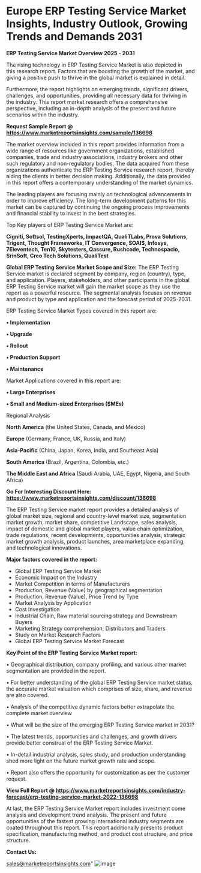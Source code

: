 # Europe ERP Testing Service Market Insights, Industry Outlook, Growing Trends and Demands 2031

<Strong> ERP Testing Service Market Overview 2025 - 2031</strong>

The rising technology in ERP Testing Service Market is also depicted in this research report. Factors that are boosting the growth of the market, and giving a positive push to thrive in the global market is explained in detail.

Furthermore, the report highlights on emerging trends, significant drivers, challenges, and opportunities, providing all necessary data for thriving in the industry. This report market research offers a comprehensive perspective, including an in-depth analysis of the present and future scenarios within the industry.

<strong>Request Sample Report @ <a href=https://www.marketreportsinsights.com/sample/136698>https://www.marketreportsinsights.com/sample/136698</a></strong>

The market overview included in this report provides information from a wide range of resources like government organizations, established companies, trade and industry associations, industry brokers and other such regulatory and non-regulatory bodies. The data acquired from these organizations authenticate the ERP Testing Service research report, thereby aiding the clients in better decision making. Additionally, the data provided in this report offers a contemporary understanding of the market dynamics.

The leading players are focusing mainly on technological advancements in order to improve efficiency. The long-term development patterns for this market can be captured by continuing the ongoing process improvements and financial stability to invest in the best strategies.

Top Key players of ERP Testing Service Market are:

<strong>Cigniti, Softsol, TestingXperts, ImpactQA, QualiTLabs, Prova Solutions, Trigent, Thought Frameworks, IT Convergence, SOAIS, Infosys, 7Eleventech, Ten10, Skytesters, Qassure, Rushcode, Technospacio, SrinSoft, Creo Tech Solutions, QualiTest</strong>

<strong><b>Global ERP Testing Service Market Scope and Size:</b></strong>
The ERP Testing Service market is declared segment by company, region (country), type, and application. Players, stakeholders, and other participants in the global ERP Testing Service market will gain the market scope as they use the report as a powerful resource. The segmental analysis focuses on revenue and product by type and application and the forecast period of 2025-2031.

ERP Testing Service Market Types covered in this report are:

<strong>• Implementation

• Upgrade

• Rollout

• Production Support

• Maintenance</strong>

Market Applications covered in this report are:

<strong>• Large Enterprises

• Small and Medium-sized Enterprises (SMEs)</strong> 

Regional Analysis

<strong>North America</strong> (the United States, Canada, and Mexico)

<strong>Europe</strong> (Germany, France, UK, Russia, and Italy)

<strong>Asia-Pacific</strong> (China, Japan, Korea, India, and Southeast Asia)

<strong>South America</strong> (Brazil, Argentina, Colombia, etc.)

<strong>The Middle East and Africa</strong> (Saudi Arabia, UAE, Egypt, Nigeria, and South Africa)

<strong>Go For Interesting Discount Here: <a href=https://www.marketreportsinsights.com/discount/136698>https://www.marketreportsinsights.com/discount/136698</a></strong>

The ERP Testing Service market report provides a detailed analysis of global market size, regional and country-level market size, segmentation market growth, market share, competitive Landscape, sales analysis, impact of domestic and global market players, value chain optimization, trade regulations, recent developments, opportunities analysis, strategic market growth analysis, product launches, area marketplace expanding, and technological innovations.

<strong><b>Major factors covered in the report:</b></strong>
<ul>
  <li>Global ERP Testing Service Market </li>
  <li>Economic Impact on the Industry</li>
  <li>Market Competition in terms of Manufacturers</li>
  <li>Production, Revenue (Value) by geographical segmentation</li>
  <li>Production, Revenue (Value), Price Trend by Type</li>
  <li>Market Analysis by Application</li>
  <li>Cost Investigation</li>
  <li>Industrial Chain, Raw material sourcing strategy and Downstream Buyers</li>
  <li>Marketing Strategy comprehension, Distributors and Traders</li>
  <li>Study on Market Research Factors</li>
  <li>Global ERP Testing Service Market Forecast</li>
</ul>

<strong><b>Key Point of the ERP Testing Service Market report:</b></strong>

• Geographical distribution, company profiling, and various other market segmentation are provided in the report.

• For better understanding of the global ERP Testing Service market status, the accurate market valuation which comprises of size, share, and revenue are also covered.

• Analysis of the competitive dynamic factors better extrapolate the complete market overview

• What will be the size of the emerging ERP Testing Service market in 2031?

• The latest trends, opportunities and challenges, and growth drivers provide better construal of the ERP Testing Service Market.

• In-detail industrial analysis, sales study, and production understanding shed more light on the future market growth rate and scope.

• Report also offers the opportunity for customization as per the customer request.

<strong><b>View Full Report @ <a href=https://www.marketreportsinsights.com/industry-forecast/erp-testing-service-market-2022-136698>https://www.marketreportsinsights.com/industry-forecast/erp-testing-service-market-2022-136698</a></b></strong>


At last, the ERP Testing Service Market report includes investment come analysis and development trend analysis. The present and future opportunities of the fastest growing international industry segments are coated throughout this report. This report additionally presents product specification, manufacturing method, and product cost structure, and price structure.

<strong>Contact Us:</strong>

sales@marketreportsinsights.com"
![image](https://github.com/user-attachments/assets/03661b6c-b067-4ac2-b532-4620f9178fe0)
